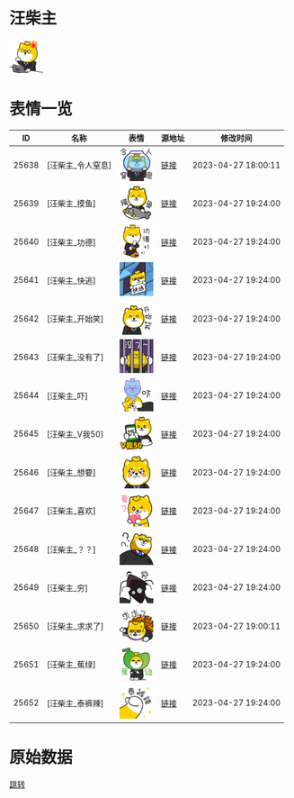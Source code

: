 # 汪柴主

<img src="./cover.png" height="60" alt="cover" />

# 表情一览

|ID|名称|表情|源地址|修改时间|
|----|----|----|----|----|
|25638|[汪柴主_令人窒息]|<img src="./pic/025638_%5B汪柴主_令人窒息%5D.png" height="60" alt="令人窒息"/>|[链接](https://i0.hdslb.com/bfs/garb/5fa23681327dd0f8b3e4ded4d55940970877338e.png)|2023-04-27 18:00:11|
|25639|[汪柴主_摸鱼]|<img src="./pic/025639_%5B汪柴主_摸鱼%5D.png" height="60" alt="摸鱼"/>|[链接](https://i0.hdslb.com/bfs/garb/06665c02f51e2a5764fd9e31fb3bb47d4d73729c.png)|2023-04-27 19:24:00|
|25640|[汪柴主_功德]|<img src="./pic/025640_%5B汪柴主_功德%5D.png" height="60" alt="功德"/>|[链接](https://i0.hdslb.com/bfs/garb/8f09c91a030cb9933cb1b52b76a469dec5b80805.png)|2023-04-27 19:24:00|
|25641|[汪柴主_快逃]|<img src="./pic/025641_%5B汪柴主_快逃%5D.png" height="60" alt="快逃"/>|[链接](https://i0.hdslb.com/bfs/garb/1f5cd93071509431644154ef4f1999ecb9bf0e1c.png)|2023-04-27 19:24:00|
|25642|[汪柴主_开始笑]|<img src="./pic/025642_%5B汪柴主_开始笑%5D.png" height="60" alt="开始笑"/>|[链接](https://i0.hdslb.com/bfs/garb/5854b220ef858670ac3c59acf75bc27911aac3db.png)|2023-04-27 19:24:00|
|25643|[汪柴主_没有了]|<img src="./pic/025643_%5B汪柴主_没有了%5D.png" height="60" alt="没有了"/>|[链接](https://i0.hdslb.com/bfs/garb/3ef504fe73593693a21183401f4b6ac0f1153f59.png)|2023-04-27 19:24:00|
|25644|[汪柴主_吓]|<img src="./pic/025644_%5B汪柴主_吓%5D.png" height="60" alt="吓"/>|[链接](https://i0.hdslb.com/bfs/garb/b208f8c3a332d7f646ca07a74c203d117c2c089a.png)|2023-04-27 19:24:00|
|25645|[汪柴主_V我50]|<img src="./pic/025645_%5B汪柴主_V我50%5D.png" height="60" alt="V我50"/>|[链接](https://i0.hdslb.com/bfs/garb/3e05ecb8a72ef894e5e592d4a532265e255fadfc.png)|2023-04-27 19:24:00|
|25646|[汪柴主_想要]|<img src="./pic/025646_%5B汪柴主_想要%5D.png" height="60" alt="想要"/>|[链接](https://i0.hdslb.com/bfs/garb/2eac7567d0956ccc666bd896313d5bdfc7bf3a39.png)|2023-04-27 19:24:00|
|25647|[汪柴主_喜欢]|<img src="./pic/025647_%5B汪柴主_喜欢%5D.png" height="60" alt="喜欢"/>|[链接](https://i0.hdslb.com/bfs/garb/ca3e93d77d57fd83c5ee1898fc5944b167ff0e77.png)|2023-04-27 19:24:00|
|25648|[汪柴主_？？]|<img src="./pic/025648_%5B汪柴主_？？%5D.png" height="60" alt="？？"/>|[链接](https://i0.hdslb.com/bfs/garb/2aec5501e9f2ecf989fb6dc3bdddaebe628e325a.png)|2023-04-27 19:24:00|
|25649|[汪柴主_穷]|<img src="./pic/025649_%5B汪柴主_穷%5D.png" height="60" alt="穷"/>|[链接](https://i0.hdslb.com/bfs/garb/a4536461b9aba241bcfd2b2fa21ec6b4279c4361.png)|2023-04-27 19:24:00|
|25650|[汪柴主_求求了]|<img src="./pic/025650_%5B汪柴主_求求了%5D.png" height="60" alt="求求了"/>|[链接](https://i0.hdslb.com/bfs/garb/0d05c9eafdfae91ee43b62a1cf44313bd10fa193.png)|2023-04-27 19:00:11|
|25651|[汪柴主_蕉绿]|<img src="./pic/025651_%5B汪柴主_蕉绿%5D.png" height="60" alt="蕉绿"/>|[链接](https://i0.hdslb.com/bfs/garb/99c23d72e934c37748b43f7e5fdf33b3b987b030.png)|2023-04-27 19:24:00|
|25652|[汪柴主_泰裤辣]|<img src="./pic/025652_%5B汪柴主_泰裤辣%5D.png" height="60" alt="泰裤辣"/>|[链接](https://i0.hdslb.com/bfs/garb/f501625b480073d5a0e3a26fdfa3ec7b6cdcac57.png)|2023-04-27 19:24:00|

# 原始数据

[跳转](./raw.json)

